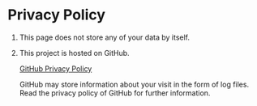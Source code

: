# Privacy Policy

1.  This page does not store any of your data by itself.

1.  This project is hosted on GitHub.

    [GitHub Privacy Policy]

    GitHub may store information about your visit in the form of log files.
    Read the privacy policy of GitHub for further information.

[GitHub Privacy Policy]: https://help.github.com/en/articles/github-privacy-statement

